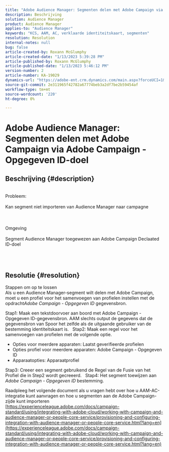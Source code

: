 ```yaml
---
title: "Adobe Audience Manager: Segmenten delen met Adobe Campaign via Adobe Campaign - Opgegeven ID-doel"
description: Beschrijving
solution: Audience Manager
product: Audience Manager
applies-to: "Audience Manager"
keywords: "KCS, AAM, AC, verklaarde identiteitskaart, segmenten"
resolution: Resolution
internal-notes: null
bug: false
article-created-by: Roxann McGlumphy
article-created-date: "1/13/2023 5:39:28 PM"
article-published-by: Roxann McGlumphy
article-published-date: "1/13/2023 5:46:12 PM"
version-number: 2
article-number: KA-19029
dynamics-url: "https://adobe-ent.crm.dynamics.com/main.aspx?forceUCI=1&pagetype=entityrecord&etn=knowledgearticle&id=50942f38-6993-ed11-aad1-6045bd006a22"
source-git-commit: 2e311965f42782a67774beb3a2df7be2b59454af
workflow-type: tm+mt
source-wordcount: '220'
ht-degree: 0%

---
```


# Adobe Audience Manager: Segmenten delen met Adobe Campaign via Adobe Campaign - Opgegeven ID-doel

## Beschrijving {#description}

<br>Probleem:<br><br>
Kan segment niet importeren van Audience Manager naar campagne
<br><br> <br><br>Omgeving<br><br>
Segment Audience Manager toegewezen aan Adobe Campaign Declaated ID-doel

<br> <br>

## Resolutie {#resolution}

Stappen om op te lossen<br>
Als u een Audience Manager-segment wilt delen met Adobe Campaign, moet u een profiel voor het samenvoegen van profielen instellen met de opdracht*Adobe Campaign - Opgegeven ID* gegevensbron.

Stap1: Maak een tekstdoorvoer aan boord met Adobe Campaign - Opgegeven ID-gegevensbron.
AAM slechts output de gegevens dat de gegevensbron van Spoor het zelfde als de uitgaande gebruiker van de bestemming identiteitskaart is.
 
Stap2: Maak een regel voor het samenvoegen van profielen met de volgende optie.

- Opties voor meerdere apparaten: Laatst geverifieerde profielen
- Opties profiel voor meerdere apparaten: Adobe Campaign - Opgegeven ID
- Apparaatopties: Apparaatprofiel


Stap3: Creeer een segment gebruikend de Regel van de Fusie van het Profiel die in Step2 wordt gecreeerd.
 
Stap4: Het segment toewijzen aan *Adobe Campaign - Opgegeven ID* bestemming.

Raadpleeg het volgende document als u vragen hebt over hoe u AAM-AC-integratie kunt aanvragen en hoe u segmenten aan de Adobe Campaign-zijde kunt importeren
[https://experienceleague.adobe.com/docs/campaign-standard/using/integrating-with-adobe-cloud/working-with-campaign-and-audience-manager-or-people-core-service/provisioning-and-configuring-integration-with-audience-manager-or-people-core-service.html?lang=en](https://experienceleague.adobe.com/docs/campaign-standard/using/integrating-with-adobe-cloud/working-with-campaign-and-audience-manager-or-people-core-service/provisioning-and-configuring-integration-with-audience-manager-or-people-core-service.html?lang=en)
